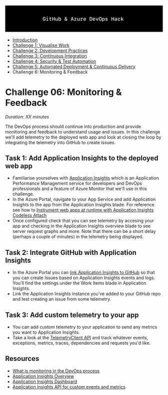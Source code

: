 ![Banner](../../resources/WelcomeBanner.png)

- [Introduction](/../../)
- [Challenge 1: Visualise Work](../../content/01_visualise_work)
- [Challenge 2: Development Practices](../../content/02_development_practices)
- [Challenge 3: Continuous Integration](../../content/03_continuous_integration)
- [Challenge 4: Security & Test Automation](../../content/04_security_and_test_automation)
- [Challenge 5: Automated Deployment & Continuous Delivery](../../content/05_automated_deployment)
- Challenge 6: Monitoring & Feedback

# Challenge 06: Monitoring & Feedback  
_Duration: XX minutes_  

The DevOps process should continue into production and provide monitoring and feedback to understand usage and issues. In this challenge we'll add telemetry to the deployed web app and look at closing the loop by integrating the telemetry into GitHub to create issues. 

## Task 1: Add Application Insights to the deployed web app

- Familiarise yourselves with [Application Insights](https://docs.microsoft.com/en-us/azure/azure-monitor/app/app-insights-overview) which is an Application Performance Management service for developers and DevOps professionals and a feature of Azure Monitor that we'll use in this challenge.
- In the Azure Portal, navigate to your App Service and add Application Insights to the app from the Application Insights blade. For reference see how to [Instrument web apps at runtime with Application Insights Codeless Attach](https://docs.microsoft.com/en-us/azure/azure-monitor/app/monitor-performance-live-website-now) 
- Once configured check that you can see telemetry by accesing your app and checking in the Application Insights overview blade to see server request graphs and more. Note that there can be a short delay (perhaps a couple of minutes) in the telemetry being displayed. 

## Task 2: Integrate GitHub with Application Insights

- In the Azure Portal you can [link Application Insights to GitHub](https://azure.microsoft.com/en-gb/blog/application-insights-work-item-integration-with-github/) so that you can create Issues based on Application Insights events and logs. You'll find the settings under the Work Items blade in Application Insights.
- Link the Application Insights instance you've added to your GitHub repo and test creating an issue from some telemetry.

## Task 3: Add custom telemetry to your app

- You can add custom telemetry to your application to send any metrics you want to Application Insights.
- Take a look at the [TelemetryClient API](https://docs.microsoft.com/en-us/azure/azure-monitor/app/nodejs#telemetryclient-api) and track whatever events, exceptions, metrics, traces, dependencies and requests you'd like. 

## Resources

- [What is monitoring in the DevOps process](https://docs.microsoft.com/en-us/azure/devops/learn/what-is-monitoring)
- [Application Insights Overview](https://docs.microsoft.com/en-us/azure/azure-monitor/app/app-insights-overview)
- [Application Insights Dashboard](https://docs.microsoft.com/en-us/azure/azure-monitor/app/overview-dashboard)
- [Application Insights API for custom events and metrics](https://docs.microsoft.com/en-us/azure/azure-monitor/app/api-custom-events-metrics)